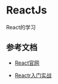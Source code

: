 # ReactJs
React的学习



## 参考文档

- [React官网](https://facebook.github.io/react/docs/tutorial.html)

- [Reactr入门实战](http://www.ruanyifeng.com/blog/2015/03/react.html)

  ​